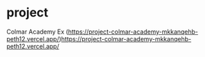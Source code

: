 # project
Colmar Academy
Ex (https://project-colmar-academy-mkkanqehb-peth12.vercel.app/)https://project-colmar-academy-mkkanqehb-peth12.vercel.app/
